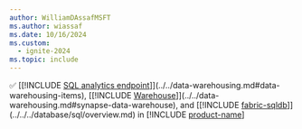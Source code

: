 ```yaml
---
author: WilliamDAssafMSFT
ms.author: wiassaf
ms.date: 10/16/2024
ms.custom:
  - ignite-2024
ms.topic: include
---
```

&#x2705; [[!INCLUDE [SQL analytics endpoint](../fabric-se.md)]](../../data-warehousing.md#data-warehousing-items), [[!INCLUDE [Warehouse](../fabric-dw.md)]](../../data-warehousing.md#synapse-data-warehouse), and [[!INCLUDE [fabric-sqldb](../../../database/includes/fabric-sqldb.md)]](../../../database/sql/overview.md) in [!INCLUDE [product-name](../../../includes/product-name.md)]
